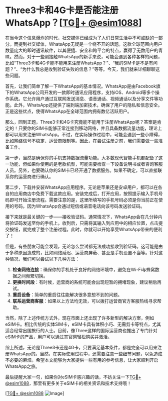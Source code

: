 # Three3卡和4G卡是否能注册WhatsApp？[[TG💪+ @esim1088](https://t.me/s/esim1088)]

在当今这个信息爆炸的时代，社交媒体已经成为了人们日常生活中不可或缺的一部分。而提到社交媒体，WhatsApp无疑是一个绕不开的话题。这款全球范围内用户数量庞大的即时通讯软件，以其便捷、安全和跨平台的特点，赢得了无数用户的青睐。然而，对于一些刚接触WhatsApp的新手来说，可能会遇到各种各样的问题，比如“Three3卡和4G卡能不能用来注册WhatsApp？”、“我的SIM卡是不是有问题？”、“为什么我总是收到验证失败的信息？”等等。今天，我们就来详细聊聊这些问题。

首先，让我们简单了解一下WhatsApp的基本情况。WhatsApp是由Facebook旗下的WhatsApp公司开发的一款即时通讯应用程序，支持iOS、Android等多个操作系统。它允许用户通过互联网发送消息、语音通话、视频通话以及分享文件等功能。此外，WhatsApp还提供了端到端加密技术，确保了用户的隐私和信息安全。正是这些优点，使得WhatsApp在全球范围内拥有数亿活跃用户。

那么，回到正题，Three3卡和4G卡究竟能不能用于注册WhatsApp呢？答案是肯定的！只要你的SIM卡能够正常连接到移动网络，并且具备数据流量功能，理论上都可以用来注册WhatsApp。不过，在实际操作过程中，可能会遇到一些小障碍，比如网络信号不稳定、运营商限制等。因此，在尝试注册之前，我们需要做一些准备工作。

第一步，当然是确保你的手机支持数据流量功能。大多数现代智能手机都配备了这一功能，但如果你使用的是老款机型，可能需要检查一下设备说明书或者咨询客服人员。另外，也要确认你的SIM卡已经开通了数据服务。如果不确定，可以直接联系你的运营商进行确认。

第二步，下载并安装WhatsApp应用程序。无论是苹果还是安卓用户，都可以在各自的应用商店中免费下载这款应用。安装完成后，打开应用，按照提示输入手机号码即可开始注册流程。需要注意的是，这里所填写的手机号码必须是你当前正在使用的号码，因为WhatsApp会通过短信或语音电话向该号码发送验证码。

接下来就是最关键的一步——接收验证码。通常情况下，WhatsApp会在几分钟内将验证码发送至你的手机上。收到后，只需将其输入到应用中的相应位置，点击提交按钮，就完成了整个注册过程。此时，你就可以开始享受WhatsApp带来的便利了！

但是，有些朋友可能会发现，无论怎么尝试都无法成功接收到验证码。这可能是由于多种原因造成的，比如网络延迟、运营商屏蔽、甚至是手机设置不当等。针对这种情况，我们可以尝试以下几种方法：

1. **检查网络连接**：确保你的手机处于良好的网络环境中，避免在Wi-Fi与蜂窝数据之间频繁切换。
2. **更换时间段**：有时候，运营商的系统可能会出现短暂的拥堵现象，建议稍后再试。
3. **重启设备**：简单的重启往往能解决很多意想不到的问题。
4. **联系运营商客服**：如果以上方法均无效，可以拨打运营商官方客服热线寻求帮助。

当然，除了上述传统方式外，现在市面上还出现了许多新型的解决方案，例如eSIM卡。相比传统的实体SIM卡，eSIM卡具有体积小巧、无需剪卡等特点，尤其适合经常出国旅行的人士。目前，像Three这样的国际运营商也推出了专门针对eSIM卡的产品，用户可以通过其官网轻松购买并激活。

综上所述，无论是Three3卡还是4G卡，只要满足基本条件，都是完全可以用来注册WhatsApp的。当然，在实际使用过程中，还需要注意一些细节问题，以免造成不必要的麻烦。希望本文能够为大家提供一些有用的参考信息，让大家顺利开启WhatsApp之旅。

最后提醒大家一句，如果你对eSIM卡感兴趣的话，不妨关注一下[TG💪+ @esim1088](https://t.me/s/esim1088)，那里有更多关于eSIM卡的相关资讯和技术支持哦！

[[TG💪+ @esim1088](https://t.me/s/esim1088) ![Image](https://i.postimg.cc/4NQfJmqS/Snipaste-2025-05-13-00-14-12.png)]